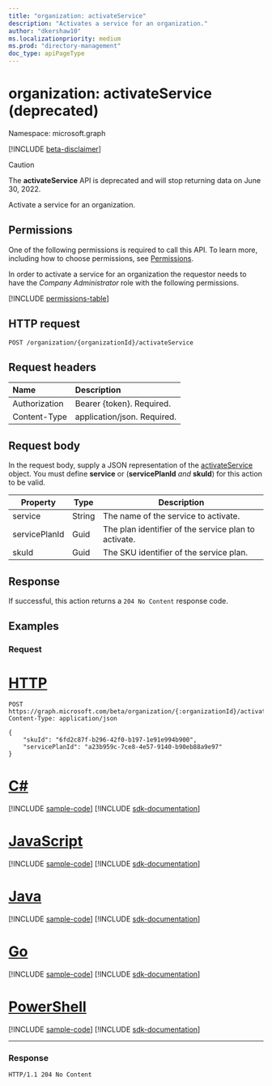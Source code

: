 ```yaml
---
title: "organization: activateService"
description: "Activates a service for an organization."
author: "dkershaw10"
ms.localizationpriority: medium
ms.prod: "directory-management"
doc_type: apiPageType
---
```


# organization: activateService (deprecated)

Namespace: microsoft.graph

[!INCLUDE [beta-disclaimer](../../includes/beta-disclaimer.md)]

> [!CAUTION]
> The **activateService** API is deprecated and will stop returning data on June 30, 2022.

Activate a service for an organization.

## Permissions
One of the following permissions is required to call this API. To learn more, including how to choose permissions, see [Permissions](/graph/permissions-reference).

In order to activate a service for an organization the requestor needs to have the _Company Administrator_ role with the following permissions.

<!-- { "blockType": "permissions", "name": "organization_activateservice" } -->
[!INCLUDE [permissions-table](../includes/permissions/organization-activateservice-permissions.md)]


## HTTP request

<!-- {
  "blockType": "ignored"
}
-->
``` http
POST /organization/{organizationId}/activateService
```

## Request headers
|Name|Description|
|:---|:---|
|Authorization|Bearer {token}. Required.|
|Content-Type|application/json. Required.|

## Request body
In the request body, supply a JSON representation of the [activateService](../resources/activateService.md) object.
You must define **service** or (**servicePlanId** _and_ **skuId**) for this action to be valid.

| Property         | Type         | Description                           |
| ----------------- | ------------ | ------------------------------------- |
| service| String | The name of the service to activate. |
| servicePlanId | Guid | The plan identifier of the service plan to activate. |
| skuId | Guid | The SKU identifier of the service plan. |

## Response

If successful, this action returns a `204 No Content` response code.

## Examples

### Request

# [HTTP](#tab/http)
<!-- {
  "blockType": "request",
  "name": "organization_activateservice"
}
-->
``` http
POST https://graph.microsoft.com/beta/organization/{:organizationId}/activateService
Content-Type: application/json

{
    "skuId": "6fd2c87f-b296-42f0-b197-1e91e994b900",
    "servicePlanId": "a23b959c-7ce8-4e57-9140-b90eb88a9e97"
}
```

# [C#](#tab/csharp)
[!INCLUDE [sample-code](../includes/snippets/csharp/organization-activateservice-csharp-snippets.md)]
[!INCLUDE [sdk-documentation](../includes/snippets/snippets-sdk-documentation-link.md)]

# [JavaScript](#tab/javascript)
[!INCLUDE [sample-code](../includes/snippets/javascript/organization-activateservice-javascript-snippets.md)]
[!INCLUDE [sdk-documentation](../includes/snippets/snippets-sdk-documentation-link.md)]

# [Java](#tab/java)
[!INCLUDE [sample-code](../includes/snippets/java/organization-activateservice-java-snippets.md)]
[!INCLUDE [sdk-documentation](../includes/snippets/snippets-sdk-documentation-link.md)]

# [Go](#tab/go)
[!INCLUDE [sample-code](../includes/snippets/go/organization-activateservice-go-snippets.md)]
[!INCLUDE [sdk-documentation](../includes/snippets/snippets-sdk-documentation-link.md)]

# [PowerShell](#tab/powershell)
[!INCLUDE [sample-code](../includes/snippets/powershell/organization-activateservice-powershell-snippets.md)]
[!INCLUDE [sdk-documentation](../includes/snippets/snippets-sdk-documentation-link.md)]

---


### Response
<!-- {
  "blockType": "response",
  "truncated": true
}
-->
``` http
HTTP/1.1 204 No Content
```
